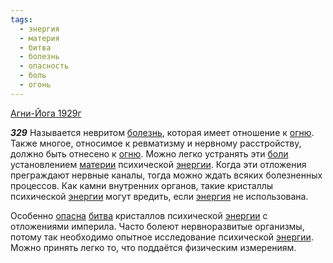 ```yaml
---
tags:
  - энергия
  - материя
  - битва
  - болезнь
  - опасность
  - боль
  - огонь
---
```


[Агни-Йога 1929г](/agni/1929)

___329___
Называется невритом [болезнь](/tag/#болезнь), которая имеет отношение к [огню](/tag/#огонь). Также многое, относимое к ревматизму и нервному расстройству, должно быть отнесено к [огню](/tag/#огонь). Можно легко устранять эти [боли](/tag/#боль) установлением [материи](/tag/#материя) психической [энергии](/tag/#[энергия](/tag/#энергия)). Когда эти отложения преграждают нервные каналы, тогда можно ждать всяких болезненных процессов. Как камни внутренних органов, такие кристаллы психической [энергии](/tag/#[энергия](/tag/#энергия)) могут вредить, если [энергия](/tag/#энергия) не использована.   

Особенно [опасна](/tag/#опасность) [битва](/tag/#битва) кристаллов психической [энергии](/tag/#[энергия](/tag/#энергия)) с отложениями империла. Часто болеют нервноразвитые организмы, потому так необходимо опытное исследование психической [энергии](/tag/#[энергия](/tag/#энергия)). Можно принять легко то, что поддаётся физическим измерениям.